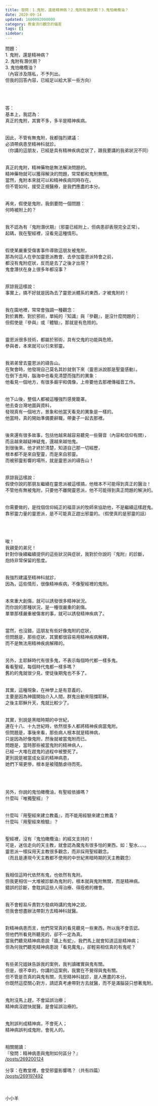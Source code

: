 ```yaml
---
title: 發問：1.鬼附，還是精神病？2.鬼附有潛伏期？3.鬼怕橄欖油？
date: 2020-09-14
updated: 1600092000000
category: 教會流行觀念的偏差
tags: []
sidebar: 
---
```


<div>問題：</div>
<div>1.<span style="white-space:pre"> </span>鬼附，還是精神病？</div>
<div>2.<span style="white-space:pre"> </span>鬼附有潛伏期？</div>
<div>3.<span style="white-space:pre"> </span>鬼怕橄欖油？</div>
<div>（內容涉及隱私，不予列出。</div>
<div>但我的回答內容，已經足以給大家一些方向）</div>
<div> </div>
<div> </div>
<div> </div>
<div> </div>
<div>答：</div>
<div>基本上，我認為：</div>
<div>真正的鬼附，其實不多，多半是精神疾病。</div>
<div> </div>
<div> </div>
<div>因此，不管有無鬼附，我都強烈建議：</div>
<div>必須帶病患至精神科就診。</div>
<div>（你講的這朋友，已經是具有精神疾病症狀了，跟我要講的我弟狀況不同）</div>
<div> </div>
<div> </div>
<div>真正的鬼附，精神藥物是無法解決問題的。</div>
<div>精神藥物就可以獲得解決的問題，常常都和鬼附無關。</div>
<div>當然，鬼附本來就可以和精神疾病同時存在。</div>
<div>但不管如何，接受正規醫療，是我們應盡的本分。</div>
<div> </div>
<div> </div>
<div>再來，假使是鬼附，我倒要問一個問題：</div>
<div>何時被附上的？</div>
<div> </div>
<div> </div>
<div>我不認為有『鬼附潛伏期』（邪靈已經附上，但病患卻表現完全正常）。</div>
<div>起碼，我在聖經裡，沒看見這種情形。</div>
<div> </div>
<div> </div>
<div>假使某嚴重受傷害事件導致這朋友被鬼附，</div>
<div>那為何這人在參加靈恩派教會、去參加靈恩派特會之前，</div>
<div>都沒有鬼附症狀，反而是去了之後才出現？</div>
<div>鬼會潛伏在身上很多年都沒事？</div>
<div> </div>
<div> </div>
<div>原諒我這樣說：</div>
<div>事實上，搞不好就是因為去了靈恩派體系的東西，才被鬼附的！</div>
<div> </div>
<div> </div>
<div>我在園地裡，常常會強調一種觀念：</div>
<div>對於異教、對於邪術，單純的『知識』與『參觀』，是沒什麼問題的；</div>
<div>但假使是『參與』或『體驗』，那就是有危險的。</div>
<div> </div>
<div> </div>
<div>靈恩派很多技術，都屬於邪術，具有交鬼的功能與危險。</div>
<div>參與者，本來就可以引來邪靈。</div>
<div> </div>
<div> </div>
<div>我弟弟曾去靈恩派的禱告山。</div>
<div>在聚會時，他發現自己莫名其妙就倒下來（靈恩派說那是聖靈感動）。</div>
<div>在倒下去時，腦海中也看見清楚而強烈的異象：</div>
<div>他看見一個地方，有很多廟宇和偶像，上帝要他去那裡傳福音工作。</div>
<div> </div>
<div> </div>
<div>他下山後，整個人都被這種強烈感覺籠罩。</div>
<div>他去查台灣地圖與資料，</div>
<div>發現真有一個地方，景象和他當天看見的異象是一樣的。</div>
<div>他當時，真的開始準備要辭職，帶妻子一起去那裡。</div>
<div> </div>
<div> </div>
<div>後來還有很多故事，包括他越來越容易聽見一些聲音（內容和信仰有關），</div>
<div>而且越來越疑神疑鬼，還越來越怕鬼。</div>
<div>到很後來，他才終於清楚，知道自己那一切經歷，</div>
<div>根本都不是來自聖靈，而是來自邪靈。</div>
<div>而被邪靈影響的場所，就是靈恩派的禱告山！</div>
<div> </div>
<div> </div>
<div>原諒我這樣說：</div>
<div>假使你說的那朋友繼續在靈恩派被這樣搞，他根本不可能得到真正的醫治！</div>
<div>不管他有無被鬼附，只要他不離開靈恩派，他不可能得到真正問題的解決的。</div>
<div> </div>
<div> </div>
<div>你需要做的，是找個信仰純正的福音派的牧師來協助他，不是繼續這樣趕鬼。</div>
<div>靠邪靈力量的靈恩派，是不可能真正趕出邪靈的。（假使真的是邪靈的話）</div>
<div> </div>
<div> </div>
<div> </div>
<div> </div>
<div>唉！</div>
<div>我親愛的弟兄！</div>
<div>針對你後續繼續提供的這些狀況與症狀，我對於你說的『鬼附』的診斷，</div>
<div>抱持非常保留的態度。</div>
<div> </div>
<div> </div>
<div>我強烈建議至精神科就診，</div>
<div>因為，這些情形，很像精神疾病，不像聖經裡的鬼附。</div>
<div> </div>
<div> </div>
<div>本來重大創傷，就可以誘發很多精神狀況。</div>
<div>而你說的那種狀況，是一種很嚴重的創傷。</div>
<div>單單那樣嚴重被傷害的事，就可以誘發精神疾病了。</div>
<div> </div>
<div> </div>
<div>當然，也沒錯，這朋友有些好像鬼附的症狀，</div>
<div>但問題是，那些症狀，其實都很容易用精神疾病解釋，</div>
<div>而不是無法用精神疾病解釋的。</div>
<div> </div>
<div> </div>
<div>另外，主耶穌時代有很多鬼，不表示每個時代都一樣多鬼。</div>
<div>看看聖經，每個時代鬼都一樣多嗎？</div>
<div>舊約的鬼就很少見，使徒後期鬼也不多了。</div>
<div> </div>
<div> </div>
<div>其實，這種現象，在神學上是有意義的，</div>
<div>主要是因為神國開始介入人間，群鬼出動來阻擋耶穌。</div>
<div>之後主耶穌升天，鬼就比較少了。</div>
<div> </div>
<div> </div>
<div>其實，別說是黑暗時期的中世紀，</div>
<div>連在十八、十九世紀時，依然很多人都將精神疾病當鬼附。</div>
<div>但問題是，事後來看，那些病人根本就是精神病，</div>
<div>只是因為好像鬼附，然後就被當鬼附而已。</div>
<div>問題是，當時那些被當鬼附的精神病人，</div>
<div>已經一大堆在趕鬼的過程中被整死了。</div>
<div>更別說是被當成女巫的精神病患，</div>
<div>她們下場更慘，根本是被殘酷虐待而死。</div>
<div> </div>
<div> </div>
<div> </div>
<div> </div>
<div>另外，你說的鬼怕橄欖油，有聖經依據嗎？</div>
<div>什麼叫『唯獨聖經』？</div>
<div> </div>
<div> </div>
<div>什麼叫『用聖經來建立教義』，而不能用經驗來建立教義？</div>
<div>什麼叫『用聖經來檢驗』？</div>
<div> </div>
<div> </div>
<div>聖經裡，沒有『鬼怕橄欖油』的經文支持的！</div>
<div>可是，迷信走向的天主教，就會認為魔鬼有很多怕的東西，如：聖水、、、。</div>
<div>靈恩派一樣採用天主教很多觀念，而非採用聖經觀念。</div>
<div>（而且是連現今天主教都不使用的中世紀黑暗時期的天主教觀念）</div>
<div> </div>
<div> </div>
<div>我相信這時代依然有鬼，也依然有鬼附。</div>
<div>但我更相信一大堆被診斷為鬼附的，根本就與鬼附無關，而是精神病。</div>
<div>錯誤的診斷，會耽誤這些人得治療、得痊癒的機會。</div>
<div> </div>
<div> </div>
<div>我不會輕易斥責對方發病時講的鬼神之說，</div>
<div>但我會想盡辦法帶對方去精神科就醫。</div>
<div> </div>
<div> </div>
<div>對精神病患而言，他們常常真的看見聽見一些東西，所以我不會否認。</div>
<div>但他們所看見所聽見的，卻不一定為真。</div>
<div>當我們聽見精神病患說「牆上有蛇」，我們馬上就會知道這是精神病；</div>
<div>但為何我們聽見精神病患說「看見魔鬼」，卻輕易相信真的有鬼呢？</div>
<div> </div>
<div> </div>
<div>有些弟兄姐妹告訴我的案例，我判讀確實與鬼有關。</div>
<div>但是，很不幸的，你講的這案例，我實在不覺得與鬼有關。</div>
<div>但不管是否真的與鬼有關，先至精神科就診，是人應盡的本分。</div>
<div>你既然這麼關心對方，請認真考慮帶對方去就醫，而不是滿腦袋只想著鬼附。</div>
<div> </div>
<div> </div>
<div>鬼附沒馬上趕，不會延誤治療；</div>
<div>精神病沒趕快就醫，是會延誤治療的。</div>
<div> </div>
<div> </div>
<div>鬼附誤判成精神病，不會死人；</div>
<div>精神病誤判成鬼附，會死人的。</div>
<div> </div>
<div> </div>
<div>相關閱讀：</div>
<div>『發問：精神病患與鬼附如何區分？』</div>
<a href="/posts/269200124" target="_blank">/posts/269200124</a>
<div> </div>
<div>分享：在教堂裡，會受邪靈影響嗎？（共有四篇）</div>
<a href="/posts/269197492" target="_blank">/posts/269197492</a>
<div> </div>
<div> </div>
<div> </div>
<div>小小羊</div>
